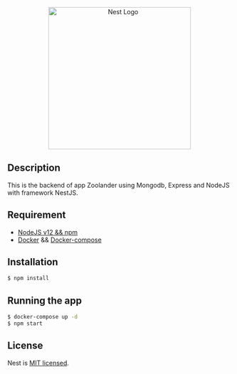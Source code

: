 <p align="center">
  <a href="http://nestjs.com/" target="blank"><img src="https://nestjs.com/img/logo_text.svg" width="320" alt="Nest Logo" /></a>
</p>

## Description

This is the backend of app Zoolander using Mongodb, Express and NodeJS with framework NestJS.

## Requirement

 - [NodeJS v12 && npm](https://nodejs.org/en/)
 - [Docker](https://docs.docker.com/engine/install/) && [Docker-compose](https://docs.docker.com/compose/install/)

## Installation

```bash
$ npm install
```

## Running the app

```bash
$ docker-compose up -d
$ npm start
```

## License

  Nest is [MIT licensed](LICENSE).
